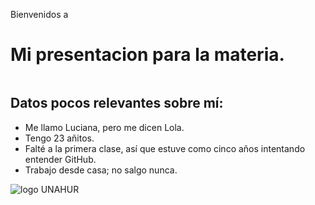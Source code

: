 Bienvenidos a
# Mi presentacion para la materia.

```

```

## Datos pocos relevantes sobre mí:
* Me llamo Luciana, pero me dicen Lola.
* Tengo 23 añitos.
* Falté a la primera clase, así que estuve como cinco años intentando entender GitHub.
* Trabajo desde casa; no salgo nunca.

![logo UNAHUR](./assets/)
